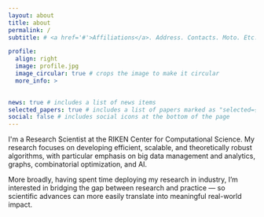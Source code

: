 ```yaml
---
layout: about
title: about
permalink: /
subtitle: # <a href='#'>Affiliations</a>. Address. Contacts. Moto. Etc.

profile:
  align: right
  image: profile.jpg
  image_circular: true # crops the image to make it circular
  more_info: >
    

news: true # includes a list of news items
selected_papers: true # includes a list of papers marked as "selected={true}"
social: false # includes social icons at the bottom of the page
---
```


I'm a Research Scientist at the RIKEN Center for Computational Science. My research focuses on developing efficient, scalable, and theoretically robust algorithms, with particular emphasis on big data management and analytics, graphs, combinatorial optimization, and AI. 

More broadly, having spent time deploying my research in industry, I’m interested in bridging the gap between research and practice — so scientific advances can more easily translate into meaningful real-world impact.
